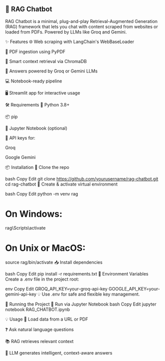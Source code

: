 ## 🤖 RAG Chatbot
RAG Chatbot is a minimal, plug-and-play Retrieval-Augmented Generation (RAG) framework that lets you chat with content scraped from websites or loaded from PDFs. Powered by LLMs like Groq and Gemini.

✨ Features
🌐 Web scraping with LangChain's WebBaseLoader

📄 PDF ingestion using PyPDF

🧠 Smart context retrieval via ChromaDB

🤖 Answers powered by Groq or Gemini LLMs

💻 Notebook-ready pipeline

🖥️ Streamlit app for interactive usage

🛠️ Requirements
🐍 Python 3.8+

📦 pip

📓 Jupyter Notebook (optional)

🔐 API keys for:

Groq

Google Gemini

📦 Installation
🚀 Clone the repo

bash
Copy
Edit
git clone https://github.com/yourusername/rag-chatbot.git
cd rag-chatbot
🧪 Create & activate virtual environment

bash
Copy
Edit
python -m venv rag
# On Windows:
rag\Scripts\activate
# On Unix or MacOS:
source rag/bin/activate
📥 Install dependencies

bash
Copy
Edit
pip install -r requirements.txt
🔐 Environment Variables
Create a .env file in the project root:

env
Copy
Edit
GROQ_API_KEY=your-groq-api-key
GOOGLE_API_KEY=your-gemini-api-key
💡 Use .env for safe and flexible key management.

🚀 Running the Project
📓 Run via Jupyter Notebook
bash
Copy
Edit
jupyter notebook RAG_CHATBOT.ipynb

💡 Usage
🧾 Load data from a URL or PDF

❓ Ask natural language questions

📚 RAG retrieves relevant context

🤖 LLM generates intelligent, context-aware answers

